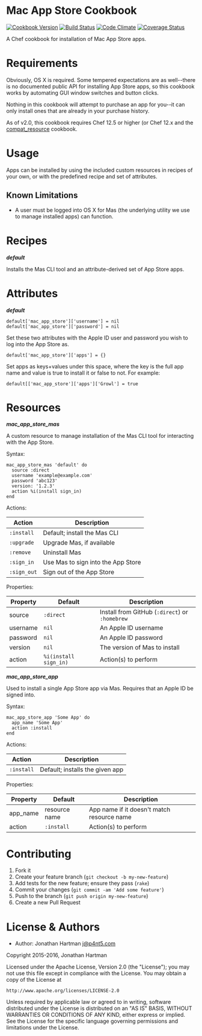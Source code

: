 Mac App Store Cookbook
======================
[![Cookbook Version](https://img.shields.io/cookbook/v/mac-app-store.svg)][cookbook]
[![Build Status](https://img.shields.io/travis/RoboticCheese/mac-app-store-chef.svg)][travis]
[![Code Climate](https://img.shields.io/codeclimate/github/RoboticCheese/mac-app-store-chef.svg)][codeclimate]
[![Coverage Status](https://img.shields.io/coveralls/RoboticCheese/mac-app-store-chef.svg)][coveralls]

[cookbook]: https://supermarket.getchef.com/cookbooks/mac-app-store
[travis]: https://travis-ci.org/RoboticCheese/mac-app-store-chef
[codeclimate]: https://codeclimate.com/github/RoboticCheese/mac-app-store-chef
[coveralls]: https://coveralls.io/r/RoboticCheese/mac-app-store-chef

A Chef cookbook for installation of Mac App Store apps.

Requirements
============

Obviously, OS X is required. Some tempered expectations are as well--there is
no documented public API for installing App Store apps, so this cookbook works
by automating GUI window switches and button clicks.

Nothing in this cookbook will attempt to purchase an app for you--it can only
install ones that are already in your purchase history.

As of v2.0, this cookbook requires Chef 12.5 or higher (or Chef 12.x and the
[compat_resource](https://supermarket.chef.io/cookbooks/compat_resource)
cookbook.

Usage
=====

Apps can be installed by using the included custom resources in recipes of your
own, or with the predefined recipe and set of attributes.

Known Limitations
-----------------

* A user must be logged into OS X for Mas (the underlying utility we use to
  manage installed apps) can function.

Recipes
=======

***default***

Installs the Mas CLI tool and an attribute-derived set of App Store apps.

Attributes
==========

***default***

    default['mac_app_store']['username'] = nil
    default['mac_app_store']['password'] = nil

Set these two attributes with the Apple ID user and password you wish to log
into the App Store as.

    default['mac_app_store']['apps'] = {}

Set apps as keys+values under this space, where the key is the full app name
and value is true to install it or false to not. For example:

    default[['mac_app_store']['apps']['Growl'] = true

Resources
=========

***mac_app_store_mas***

A custom resource to manage installation of the Mas CLI tool for interacting
with the App Store.

Syntax:

    mac_app_store_mas 'default' do
      source :direct
      username 'example@example.com'
      password 'abc123'
      version: '1.2.3'
      action %i(install sign_in)
    end

Actions:

| Action      | Description                        |
|-------------|------------------------------------|
| `:install`  | Default; install the Mas CLI       |
| `:upgrade`  | Upgrade Mas, if available          |
| `:remove`   | Uninstall Mas                      |
| `:sign_in`  | Use Mas to sign into the App Store |
| `:sign_out` | Sign out of the App Store          |

Properties:

| Property | Default               | Description                                    |
|----------|-----------------------|------------------------------------------------|
| source   | `:direct`             | Install from GitHub (`:direct`) or `:homebrew` |
| username | `nil`                 | An Apple ID username                           |
| password | `nil`                 | An Apple ID password                           |
| version  | `nil`                 | The version of Mas to install                  |
| action   | `%i(install sign_in)` | Action(s) to perform                           |

***mac_app_store_app***

Used to install a single App Store app via Mas. Requires that an Apple ID be
signed into.

Syntax:

    mac_app_store_app 'Some App' do
      app_name 'Some App'
      action :install
    end

Actions:

| Action     | Description                     |
|------------|---------------------------------|
| `:install` | Default; installs the given app |

Properties:

| Property | Default       | Description                                |
|----------|---------------|--------------------------------------------|
| app_name | resource name | App name if it doesn't match resource name |
| action   | `:install`    | Action(s) to perform                       |

Contributing
============

1. Fork it
2. Create your feature branch (`git checkout -b my-new-feature`)
3. Add tests for the new feature; ensure they pass (`rake`)
4. Commit your changes (`git commit -am 'Add some feature'`)
5. Push to the branch (`git push origin my-new-feature`)
6. Create a new Pull Request

License & Authors
=================
- Author: Jonathan Hartman <j@p4nt5.com>

Copyright 2015-2016, Jonathan Hartman

Licensed under the Apache License, Version 2.0 (the "License");
you may not use this file except in compliance with the License.
You may obtain a copy of the License at

    http://www.apache.org/licenses/LICENSE-2.0

Unless required by applicable law or agreed to in writing, software
distributed under the License is distributed on an "AS IS" BASIS,
WITHOUT WARRANTIES OR CONDITIONS OF ANY KIND, either express or implied.
See the License for the specific language governing permissions and
limitations under the License.
